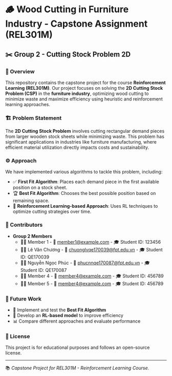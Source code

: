 # 🪵 Wood Cutting in Furniture Industry - Capstone Assignment (REL301M)

## ✂️ Group 2 - Cutting Stock Problem 2D

### 📌 Overview

This repository contains the capstone project for the course **Reinforcement Learning (REL301M)**. Our project focuses on solving the **2D Cutting Stock Problem (CSP)** in the **furniture industry**, optimizing wood cutting to minimize waste and maximize efficiency using heuristic and reinforcement learning approaches.

### 🏗️ Problem Statement

The **2D Cutting Stock Problem** involves cutting rectangular demand pieces from larger wooden stock sheets while minimizing waste. This problem has significant applications in industries like furniture manufacturing, where efficient material utilization directly impacts costs and sustainability.

### ⚙️ Approach

We have implemented various algorithms to tackle this problem, including:

- ✅ **First Fit Algorithm**: Places each demand piece in the first available position on a stock sheet.
- 🏆 **Best Fit Algorithm**: Chooses the best possible position based on remaining space.
- 🤖 **Reinforcement Learning-based Approach**: Uses RL techniques to optimize cutting strategies over time.

### 👥 Contributors

- **Group 2 Members**
  - 🧑‍🎓 Member 1 - 📧 member1@example.com - 🎓 Student ID: 123456
  - 🧑‍🎓 Lê Văn Chương - 📧 chuonglvqe170039@fpt.edu.vn - 🎓 Student ID: QE170039
  - 🧑‍🎓 Nguyễn Ngọc Phúc - 📧 phucnnqe170087@fpt.edu.vn - 🎓 Student ID: QE170087
  - 🧑‍🎓 Member 4 - 📧 member4@example.com - 🎓 Student ID: 456789
  - 🧑‍🎓 Member 5 - 📧 member4@example.com - 🎓 Student ID: 456789

### 🔮 Future Work

- 🚀 Implement and test the **Best Fit Algorithm**
- 🤖 Develop an **RL-based model** to improve efficiency
- 📊 Compare different approaches and evaluate performance

### 📜 License

This project is for educational purposes and follows an open-source license.

---

📚 *Capstone Project for REL301M - Reinforcement Learning Course.*

